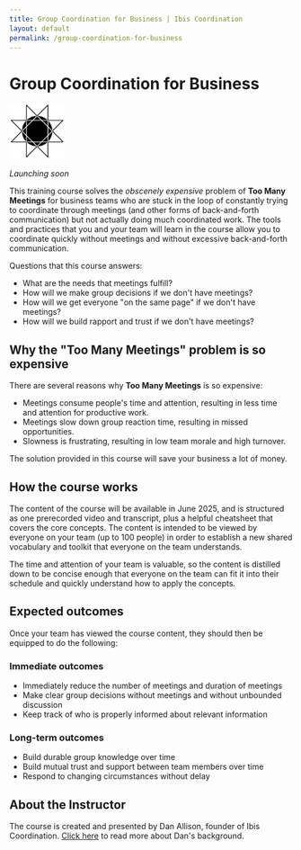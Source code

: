 ```yaml
---
title: Group Coordination for Business | Ibis Coordination
layout: default
permalink: /group-coordination-for-business
---
```


# Group Coordination for Business

<img style="width:100px" src="/images/octagram.png">

_Launching soon_

This training course solves the _obscenely expensive_ problem of __Too Many Meetings__ for business teams who are stuck in the loop of constantly trying to coordinate through meetings (and other forms of back-and-forth communication) but not actually doing much coordinated work. The tools and practices that you and your team will learn in the course allow you to coordinate quickly without meetings and without excessive back-and-forth communication.

Questions that this course answers:

* What are the needs that meetings fulfill?
* How will we make group decisions if we don't have meetings?
* How will we get everyone "on the same page" if we don't have meetings?
* How will we build rapport and trust if we don't have meetings?

## Why the "Too Many Meetings" problem is so expensive

There are several reasons why __Too Many Meetings__ is so expensive:

* Meetings consume people's time and attention, resulting in less time and attention for productive work.
* Meetings slow down group reaction time, resulting in missed opportunities.
* Slowness is frustrating, resulting in low team morale and high turnover.

The solution provided in this course will save your business a lot of money.

## How the course works

The content of the course will be available in June 2025, and is structured as one prerecorded video and transcript, plus a helpful cheatsheet that covers the core concepts. The content is intended to be viewed by everyone on your team (up to 100 people) in order to establish a new shared vocabulary and toolkit that everyone on the team understands.

The time and attention of your team is valuable, so the content is distilled down to be concise enough that everyone on the team can fit it into their schedule and quickly understand how to apply the concepts.

## Expected outcomes

Once your team has viewed the course content, they should then be equipped to do the following:

### Immediate outcomes

* Immediately reduce the number of meetings and duration of meetings
* Make clear group decisions without meetings and without unbounded discussion
* Keep track of who is properly informed about relevant information

### Long-term outcomes

* Build durable group knowledge over time
* Build mutual trust and support between team members over time
* Respond to changing circumstances without delay

## About the Instructor

The course is created and presented by Dan Allison, founder of Ibis Coordination. [Click here](/about-dan) to read more about Dan's background.
